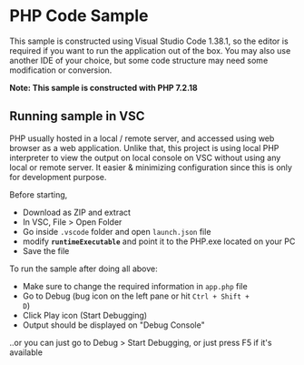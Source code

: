 # PHP Code Sample

This sample is constructed using Visual Studio Code 1.38.1, so the editor is required if you want to run the application out of the box. You may also use another IDE of your choice, but some code structure may need some modification or conversion.

__Note: This sample is constructed with PHP 7.2.18__

## Running sample in VSC

PHP usually hosted in a local / remote server, and accessed using web browser as a web application. Unlike that, this project is using local PHP interpreter to view the output on local console on VSC without using any local or remote server. It easier & minimizing configuration since this is only for development purpose.

Before starting, 
- Download as ZIP and extract
- In VSC, File > Open Folder
- Go inside <code>.vscode</code> folder and open <code>launch.json</code> file
- modify <code><b>runtimeExecutable</b></code> and point it to the PHP.exe located on your PC
- Save the file

To run the sample after doing all above:
- Make sure to change the required information in <code>app.php</code> file
- Go to Debug (bug icon on the left pane or hit <code>Ctrl + Shift + D</code>)
- Click Play icon (Start Debugging)
- Output should be displayed on "Debug Console"

..or you can just go to Debug > Start Debugging, or just press F5 if it's available
